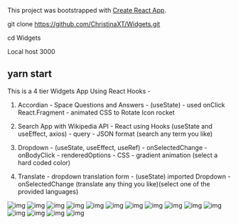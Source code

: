 This project was bootstrapped with [Create React App](https://github.com/facebook/create-react-app).

git clone https://github.com/ChristinaXT/Widgets.git

cd Widgets

Local host 3000

yarn start
-----------------------------------------------
This is a 4 tier Widgets App Using React Hooks -

1) Accordian - Space Questions and Answers - (useState) - used onClick  React.Fragment - animated CSS to Rotate Icon rocket

2) Search App with Wikipedia API - React using Hooks (useState and useEffect, axios) - query - JSON format (search any term you like)

3) Dropdown - (useState, useEffect, useRef)  - onSelectedChange -  onBodyClick - renderedOptions - CSS - gradient animation (select a hard coded color)



4) Translate - dropdown translation form - (useState) imported Dropdown - onSelectedChange (translate any thing you like)(select one of the provided languages)

![img](https://imgur.com/Z6Oe0Jy.png)
![img](https://imgur.com/I7AKO4T.png)
![img](https://imgur.com/6e934DI.png)
![img](https://imgur.com/pNuYmU4.png)
![img](https://imgur.com/Dim7Eoh.png)
![img](https://imgur.com/ZglZ159.png)
![img](https://imgur.com/mcPegK9.png)
![img](https://imgur.com/pSAwSQK.png)
![img](https://imgur.com/ITosfRK.png)
![img](https://imgur.com/3vitc61.png)
![img](https://imgur.com/2sib4Qg.png)
![img](https://imgur.com/v3JHCGq.png)
![img](https://imgur.com/9OfBUbC.png)
![img](https://imgur.com/eHjjAW7.png)
![img](https://imgur.com/dYYEmQW.png)
